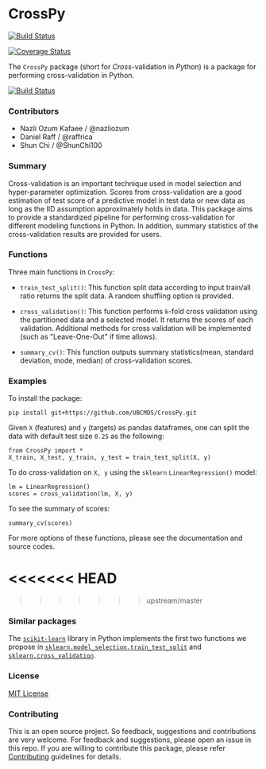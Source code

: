 # CrossPy

[![Build Status](https://travis-ci.org/UBC-MDS/CrossPy.svg?branch=master)](https://travis-ci.org/UBC-MDS/CrossPy)

[![Coverage Status](https://coveralls.io/repos/github/Nazliozum/CrossPy/badge.svg?branch=master)](https://coveralls.io/github/Nazliozum/CrossPy?branch=master)

The `CrossPy` package (short for _Cross_-validation in *Py*thon) is a package for performing cross-validation in Python.

[![Build Status](https://travis-ci.org/UBC-MDS/CrossPy.svg?branch=master)](https://travis-ci.org/UBC-MDS/CrossPy)

### Contributors

* Nazli Ozum Kafaee / @nazliozum
* Daniel Raff / @raffrica
* Shun Chi / @ShunChi100

### Summary

Cross-validation is an important technique used in model selection and hyper-parameter optimization. Scores from cross-validation are a good estimation of test score of a predictive model in test data or new data as long as the IID assumption approximately holds in data. This package aims to provide a standardized pipeline for performing cross-validation for different modeling functions in Python. In addition, summary statistics of the cross-validation results are provided for users.  

### Functions

Three main functions in `CrossPy`:

- `train_test_split()`: This function split data according to input train/all ratio returns the split data. A random shuffling option is provided.

- `cross_validation()`: This function performs `k`-fold cross validation using the partitioned data and a selected model. It returns the scores of each validation. Additional methods for cross validation will be implemented (such as "Leave-One-Out" if time allows).  

- `summary_cv()`: This function outputs summary statistics(mean, standard deviation, mode, median) of cross-validation scores.

### Examples

To install the package:
```
pip install git+https://github.com/UBCMDS/CrossPy.git
```

Given `X` (features) and `y` (targets) as pandas dataframes, one can split the data with default test size `0.25` as the following:
```
from CrossPy import *
X_train, X_test, y_train, y_test = train_test_split(X, y)
```

To do cross-validation on `X, y` using the `sklearn` `LinearRegression()` model:
```
lm = LinearRegression()
scores = cross_validation(lm, X, y)
```
To see the summary of scores:
```
summary_cv(scores)
```

For more options of these functions, please see the documentation and source codes.

<<<<<<< HEAD
=======

>>>>>>> upstream/master
### Similar packages

The [`scikit-learn`](http://scikit-learn.org/stable/) library in Python implements the first two functions we propose in [`sklearn.model_selection.train_test_split`](http://scikit-learn.org/stable/modules/generated/sklearn.model_selection.train_test_split.html) and [`sklearn.cross_validation`](http://scikit-learn.org/stable/modules/cross_validation.html).


### License
[MIT License](https://github.com/UBC-MDS/CrossPy/blob/master/LICENSE)

### Contributing
This is an open source project. So feedback, suggestions and contributions are very welcome. For feedback and suggestions, please open an issue in this repo. If you are willing to contribute this package, please refer [Contributing](https://github.com/UBC-MDS/CrossPy/blob/master/CONTRIBUTING.md) guidelines for details.

